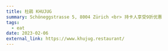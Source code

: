 ```yaml
---
title: 杜鹃 KHUJUG
summary: Schöneggstrasse 5, 8004 Zürich <br> 持卡人享受9折优惠
tags:
  - eat
date: 2023-02-06
external_link: https://www.khujug.restaurant/
---
```

